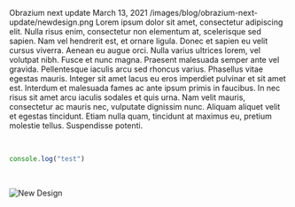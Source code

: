 Obrazium next update
March 13, 2021
/images/blog/obrazium-next-update/newdesign.png
Lorem ipsum dolor sit amet, consectetur adipiscing elit. Nulla risus enim, consectetur non elementum at, scelerisque sed sapien. Nam vel hendrerit est, et ornare ligula. Donec et sapien eu velit cursus viverra. Aenean eu augue orci. Nulla varius ultrices lorem, vel volutpat nibh. Fusce et nunc magna. Praesent malesuada semper ante vel gravida. Pellentesque iaculis arcu sed rhoncus varius. Phasellus vitae egestas mauris. Integer sit amet lacus eu eros imperdiet pulvinar et sit amet est. Interdum et malesuada fames ac ante ipsum primis in faucibus. In nec risus sit amet arcu iaculis sodales et quis urna. Nam velit mauris, consectetur ac mauris nec, vulputate dignissim nunc. Aliquam aliquet velit et egestas tincidunt. Etiam nulla quam, tincidunt at maximus eu, pretium molestie tellus. Suspendisse potenti.

<br/>


```js
console.log("test")
```

<br/>

![New Design](/images/blog/obrazium-next-update/newdesign.png "New Design")